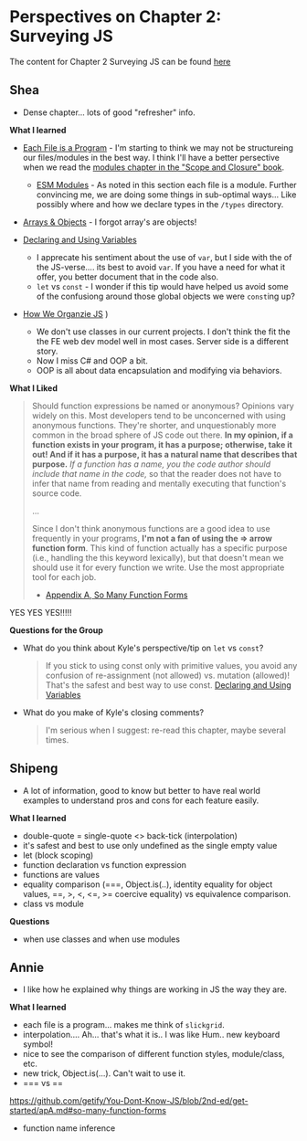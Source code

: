# Perspectives on Chapter 2: Surveying JS
The content for Chapter 2 Surveying JS can be found [here](https://github.com/getify/You-Dont-Know-JS/blob/2nd-ed/get-started/ch2.md)

## Shea

- Dense chapter... lots of good "refresher" info.

**What I learned**
- [Each File is a Program](https://github.com/getify/You-Dont-Know-JS/blob/2nd-ed/get-started/ch2.md#each-file-is-a-program) - I'm starting to think we may not be structureing our files/modules in the best way.  I think I'll have a better persective when we read the [modules chapter in the "Scope and Closure" book](https://github.com/getify/You-Dont-Know-JS/blob/2nd-ed/scope-closures/ch8.md).
  - [ESM Modules](https://github.com/getify/You-Dont-Know-JS/blob/2nd-ed/get-started/ch2.md#es-modules) - As noted in this section each file is a module.  Further convincing me, we are doing some things in sub-optimal ways... Like possibly where and how we declare types in the `/types` directory.

- [Arrays & Objects](https://github.com/getify/You-Dont-Know-JS/blob/2nd-ed/get-started/ch2.md#arrays-and-objects) - I forgot array's are objects!
- [Declaring and Using Variables](https://github.com/getify/You-Dont-Know-JS/blob/2nd-ed/get-started/ch2.md#declaring-and-using-variables) 
  - I apprecate his sentiment about the use of `var`, but I side with the of the JS-verse.... its best to avoid `var`.  If you have a need for what it offer, you better document that in the code also.
  - `let` vs `const` - I wonder if this tip would have helped us avoid some of the confusiong around those global objects we were `const`ing up?
- [How We Organzie JS](https://github.com/getify/You-Dont-Know-JS/blob/2nd-ed/get-started/ch2.md#how-we-organize-in-js) ) 
  - We don't use classes in our current projects. I don't think the fit the the FE web dev model well in most cases.  Server side is a different story.
  - Now I miss C# and OOP a bit.
  - OOP is all about data encapsulation and modifying via behaviors.  

**What I Liked**
> Should function expressions be named or anonymous? Opinions vary widely on this. Most developers tend to be unconcerned with using anonymous functions. They're shorter, and unquestionably more common in the broad sphere of JS code out there.
> **In my opinion, if a function exists in your program, it has a purpose; otherwise, take it out! And if it has a purpose, it has a natural name that describes that purpose.**
> *If a function has a name, you the code author should include that name in the code,* so that the reader does not have to infer that name from reading and mentally executing that function's source code.
> 
> ...
> 
> Since I don't think anonymous functions are a good idea to use frequently in your programs, **I'm not a fan of using the => arrow function form**. This kind of function actually has a specific purpose (i.e., handling the this keyword lexically), but that doesn't mean we should use it for every function we write. Use the most appropriate tool for each job.
> - [Appendix A, So Many Function Forms](https://github.com/getify/You-Dont-Know-JS/blob/2nd-ed/get-started/apA.md#so-many-function-forms)

YES YES YES!!!!!

**Questions for the Group**
- What do you think about Kyle's perspective/tip on `let` vs `const`?
  > If you stick to using const only with primitive values, you avoid any confusion of re-assignment (not allowed) vs. mutation (allowed)! That's the safest and best way to use const. [Declaring and Using Variables](https://github.com/getify/You-Dont-Know-JS/blob/2nd-ed/get-started/ch2.md#declaring-and-using-variables)  

- What do you make of Kyle's closing comments?  
  > I'm serious when I suggest: re-read this chapter, maybe several times. 

## Shipeng

- A lot of information, good to know but better to have real world examples to understand pros and cons for each feature easily.

**What I learned**
- double-quote = single-quote <> back-tick (interpolation)
- it's safest and best to use only undefined as the single empty value
- let (block scoping)
- function declaration vs function expression 
- functions are values
- equality comparison (===, Object.is(..), identity equality for object values, ==, >, <, <=, >= coercive equality) vs equivalence comparison.
- class vs module

**Questions**
- when use classes and when use modules

## Annie

- I like how he explained why things are working in JS the way they are.  

**What I learned**
- each file is a program... makes me think of `slickgrid`.  
- interpolation.... Ah... that's what it is..  I was like Hum.. new keyboard symbol! 
- nice to see the comparison of different function styles, module/class, etc. 
- new trick, Object.is(...).  Can't wait to use it.   
- === vs ==

https://github.com/getify/You-Dont-Know-JS/blob/2nd-ed/get-started/apA.md#so-many-function-forms
- function name inference

